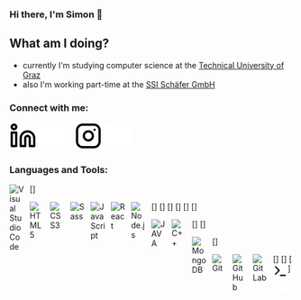 ### Hi there, I'm Simon 👋

## What am I doing?
- currently I'm studying computer science at the [Technical University of Graz](https://www.tugraz.at/home)
- also I'm working part-time at the [SSI Schäfer GmbH](https://www.ssi-schaefer.com/en-de)

### Connect with me:

[![website](./img/linkedin-light.svg)](https://linkedin.com/in/simon-schuster-0504b71a1#gh-light-mode-only)
[![website](./img/linkedin-dark.svg)](https://linkedin.com/in/simon-schuster-0504b71a1#gh-dark-mode-only)
&nbsp;&nbsp;
[![website](./img/instagram-light.svg)](https://instagram.com/simon___schuster#gh-light-mode-only)
[![website](./img/instagram-dark.svg)](https://instagram.com/simon___schuster#gh-dark-mode-only)

### Languages and Tools:

[<img align="left" alt="Visual Studio Code" width="26px" src="https://cdn.jsdelivr.net/gh/devicons/devicon/icons/vscode/vscode-original.svg" style="padding-right:10px;" />]

[<img align="left" alt="HTML5" width="26px" src="https://cdn.jsdelivr.net/gh/devicons/devicon/icons/html5/html5-original.svg" style="padding-right:10px;" />]
[<img align="left" alt="CSS3" width="26px" src="https://cdn.jsdelivr.net/gh/devicons/devicon/icons/css3/css3-original.svg" style="padding-right:10px;" />]
[<img align="left" alt="Sass" width="26px" src="https://cdn.jsdelivr.net/gh/devicons/devicon/icons/sass/sass-original.svg" style="padding-right:10px;" />]
[<img align="left" alt="JavaScript" width="26px" src="https://cdn.jsdelivr.net/gh/devicons/devicon/icons/javascript/javascript-original.svg" style="padding-right:10px;" />]
[<img align="left" alt="React" width="26px" src="https://cdn.jsdelivr.net/gh/devicons/devicon/icons/react/react-original.svg" style="padding-right:10px;" />]
[<img align="left" alt="Node.js" width="26px" src="https://cdn.jsdelivr.net/gh/devicons/devicon/icons/nodejs/nodejs-original.svg" style="padding-right:10px;" />]

[<img align="left" alt="JAVA" width="26px" src="[https://cdn.jsdelivr.net/gh/devicons/devicon/icons/java/java-original.svg](https://cdn.jsdelivr.net/gh/devicons/devicon/icons/java/java-original.svg)" style="padding-right:10px;" />]
[<img align="left" alt="C++" width="26px" src="[https://cdn.jsdelivr.net/gh/devicons/devicon/icons/cplusplus/cplusplus-original.svg](https://cdn.jsdelivr.net/gh/devicons/devicon/icons/cplusplus/cplusplus-original.svg)" style="padding-right:10px;" />]

[<img align="left" alt="MongoDB" width="26px" src="https://cdn.jsdelivr.net/gh/devicons/devicon/icons/mongodb/mongodb-original.svg" style="padding-right:10px;" />]

[<img align="left" alt="Git" width="26px" src="https://cdn.jsdelivr.net/gh/devicons/devicon/icons/git/git-original.svg" style="padding-right:10px;" />]
[<img align="left" alt="GitHub" width="26px" src="[https://cdn.jsdelivr.net/gh/devicons/devicon/icons/github/github-original.svg](https://cdn.jsdelivr.net/gh/devicons/devicon/icons/github/github-original.svg)" style="padding-right:10px;" />]
[<img align="left" alt="GitLab" width="26px" src="[https://cdn.jsdelivr.net/gh/devicons/devicon/icons/gitlab/gitlab-original.svg](https://cdn.jsdelivr.net/gh/devicons/devicon/icons/gitlab/gitlab-original.svg)" style="padding-right:10px;" />]
[<img align="left" alt="Terminal" width="26px" src="./img/terminal-light.svg" />](#gh-light-mode-only)
[<img align="left" alt="Terminal" width="26px" src="./img/terminal-dark.svg" />](#gh-dark-mode-only)
